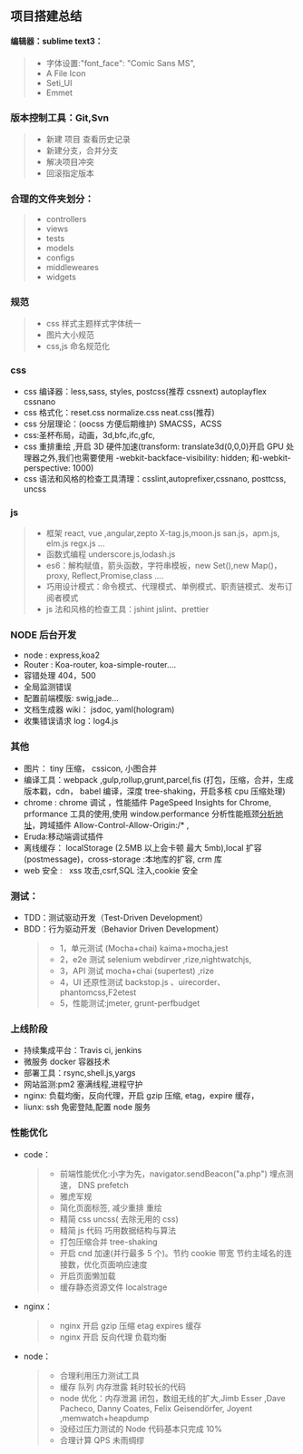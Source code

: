 ## 项目搭建总结

#### 编辑器：sublime text3：

> -   字体设置:"font_face": "Comic Sans MS",
> -   A File Icon
> -   Seti_UI
> -   Emmet

### 版本控制工具：Git,Svn

> -   新建 项目 查看历史记录
> -   新建分支，合并分支
> -   解决项目冲突
> -   回滚指定版本

### 合理的文件夹划分：

> -   controllers
> -   views
> -   tests
> -   models
> -   configs
> -   middleweares
> -   widgets

### 规范

> -   css 样式主题样式字体统一
> -   图片大小规范
> -   css,js 命名规范化

### css

-   css 编译器：less,sass, styles, postcss(推荐 cssnext) autoplayflex cssnano
-   css 格式化：reset.css normalize.css neat.css(推荐)
-   css 分层理论：(oocss 方便后期维护) SMACSS，ACSS
-   css:圣杯布局，动画，3d,bfc,ifc,gfc,
-   css 重排重绘 ,开启 3D 硬件加速(transform: translate3d(0,0,0)开启 GPU 处理器之外,我们也需要使用 -webkit-backface-visibility: hidden; 和-webkit-perspective: 1000)
-   css 语法和风格的检查工具清理：csslint,autoprefixer,cssnano, posttcss, uncss

### js

> -   框架 react, vue ,angular,zepto X-tag.js,moon.js san.js，apm.js, elm.js regx.js ...
> -   函数式编程 underscore.js,lodash.js
> -   es6：解构赋值，箭头函数，字符串模板，new Set(),new Map()，proxy, Reflect,Promise,class ....
> -   巧用设计模式：命令模式、代理模式、单例模式、职责链模式、发布订阅者模式
> -   js 法和风格的检查工具：jshint jslint、prettier

### NODE 后台开发

-   node : express,koa2
-   Router : Koa-router, koa-simple-router....
-   容错处理 404，500
-   全局监测错误
-   配置前端模版: swig,jade...
-   文档生成器 wiki： jsdoc, yaml(hologram)
-   收集错误请求 log：log4.js

### 其他

-   图片： tiny 压缩， cssicon, 小图合并
-   编译工具：webpack ,gulp,rollup,grunt,parcel,fis (打包，压缩，合并，生成版本戳，cdn， babel 编译，深度 tree-shaking，开启多核 cpu 压缩处理)
-   chrome : chrome 调试 ，性能插件 PageSpeed Insights for Chrome, prformance 工具的使用,使用 window.performance 分析性能瓶颈[分析地址](http://www.alloyteam.com/2015/09/explore-performance/)，跨域插件 Allow-Control-Allow-Origin:/\* ,
-   Eruda:移动端调试插件
-   离线缓存： localStorage (2.5MB 以上会卡顿 最大 5mb),local 扩容(postmessage)，cross-storage :本地库的扩容, crm 库
-   web 安全 :   xss 攻击,csrf,SQL 注入,cookie 安全

### 测试：

-   TDD：测试驱动开发（Test-Driven Development）
-   BDD：行为驱动开发（Behavior Driven Development）
    > -   1，单元测试 (Mocha+chai) kaima+mocha,jest
    > -   2，e2e 测试 selenium webdirver ,rize,nightwatchjs,
    > -   3，API 测试 mocha+chai (supertest) ,rize
    > -   4，UI 还原性测试 backstop.js 、uirecorder、 phantomcss,F2etest
    > -   5，性能测试:jmeter, grunt-perfbudget

### 上线阶段

-   持续集成平台：Travis ci, jenkins
-   微服务 docker 容器技术
-   部署工具：rsync,shell.js,yargs
-   网站监测:pm2 塞满线程,进程守护
-   nginx: 负载均衡，反向代理，开启 gzip 压缩, etag，expire 缓存，
-   liunx: ssh 免密登陆,配置 node 服务

### 性能优化

-   code：
    > -   前端性能优化:小字为先，navigator.sendBeacon("a.php") 埋点测速， DNS prefetch
    > -   雅虎军规
    > -   简化页面标签, 减少重排 重绘
    > -   精简 css uncss( 去除无用的 css)
    > -   精简 js 代码 巧用数据结构与算法
    > -   打包压缩合并 tree-shaking
    > -   开启 cnd 加速(并行最多 5 个)。节约 cookie 带宽 节约主域名的连接数，优化页面响应速度
    > -   开启页面懒加载
    > -   缓存静态资源文件 localstrage
-   nginx：
    > -   nginx 开启 gzip 压缩 etag expires 缓存
    > -   nginx 开启 反向代理 负载均衡
-   node：
    > -   合理利用压力测试工具
    > -   缓存 队列 内存泄露 耗时较长的代码
    > -   node 优化：内存泄漏 闭包，数组无线的扩大,Jimb Esser ,Dave Pacheco, Danny Coates, Felix Geisendörfer, Joyent ,memwatch+heapdump
    > -   没经过压力测试的 Node 代码基本只完成 10%
    > -   合理计算 QPS 未雨绸缪
